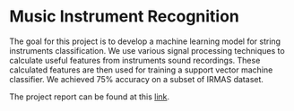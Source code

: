 # Music Instrument Recognition
The goal for this project is to develop a machine
learning model for string instruments classification. We use
various signal processing techniques to calculate useful features
from instruments sound recordings. These calculated features are
then used for training a support vector machine classifier. We
achieved 75% accuracy on a subset of IRMAS dataset.

The project report can be found at this [link](B18153_Music_Instruments_Classification_Report.pdf).
